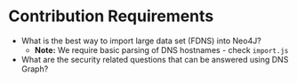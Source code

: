 # Contribution Requirements

* What is the best way to import large data set (FDNS) into Neo4J?
   * **Note:** We require basic parsing of DNS hostnames - check `import.js`
* What are the security related questions that can be answered using DNS Graph?